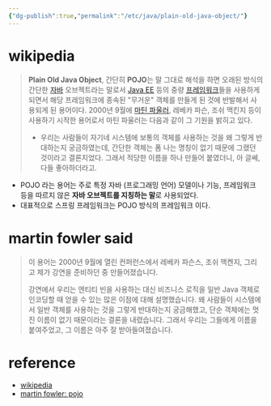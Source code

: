 ```yaml
---
{"dg-publish":true,"permalink":"/etc/java/plain-old-java-object/"}
---
```



# wikipedia
> **Plain Old Java Object**, 간단히 **POJO**는 말 그대로 해석을 하면 오래된 방식의 간단한 [자바](https://ko.wikipedia.org/wiki/%EC%9E%90%EB%B0%94_(%ED%94%84%EB%A1%9C%EA%B7%B8%EB%9E%98%EB%B0%8D_%EC%96%B8%EC%96%B4) "자바 (프로그래밍 언어)") 오브젝트라는 말로서 [Java EE](https://ko.wikipedia.org/wiki/Java_EE "Java EE") 등의 중량 [프레임워크](https://ko.wikipedia.org/wiki/%ED%94%84%EB%A0%88%EC%9E%84%EC%9B%8C%ED%81%AC "프레임워크")들을 사용하게 되면서 해당 프레임워크에 종속된 "무거운" 객체를 만들게 된 것에 반발해서 사용되게 된 용어이다.
> 2000년 9월에 [마틴 파울러](https://ko.wikipedia.org/wiki/%EB%A7%88%ED%8B%B4_%ED%8C%8C%EC%9A%B8%EB%9F%AC "마틴 파울러"), 레베카 파슨, 조쉬 맥킨지 등이 사용하기 시작한 용어로서 마틴 파울러는 다음과 같이 그 기원을 밝히고 있다.
> - 우리는 사람들이 자기네 시스템에 보통의 객체를 사용하는 것을 왜 그렇게 반대하는지 궁금하였는데, 간단한 객체는 폼 나는 명칭이 없기 때문에 그랬던 것이라고 결론지었다. 그래서 적당한 이름을 하나 만들어 붙였더니, 아 글쎄, 다들 좋아하더라고.

- POJO 라는 용어는 주로 특정 자바 (프로그래밍 언어) 모델이나 기능, 프레임워크 등을 따르지 않은 **자바 오브젝트를 지칭하는 말**로 사용되었다.
- 대표적으로 스프링 프레임워크는 POJO 방식의 프레임워크 이다.

# martin fowler said
> 이 용어는 2000년 9월에 열린 컨퍼런스에서 레베카 파슨스, 조쉬 맥켄지, 그리고 제가 강연을 준비하던 중 만들어졌습니다.
> 
> 강연에서 우리는 엔티티 빈을 사용하는 대신 비즈니스 로직을 일반 Java 객체로 인코딩할 때 얻을 수 있는 많은 이점에 대해 설명했습니다. 왜 사람들이 시스템에서 일반 객체를 사용하는 것을 그렇게 반대하는지 궁금해했고, 단순 객체에는 멋진 이름이 없기 때문이라는 결론을 내렸습니다. 그래서 우리는 그들에게 이름을 붙여주었고, 그 이름은 아주 잘 받아들여졌습니다.

# reference
- [wikipedia](https://ko.wikipedia.org/wiki/Plain_Old_Java_Object)
- [martin fowler: pojo](https://martinfowler.com/bliki/POJO.html)